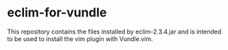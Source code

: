 eclim-for-vundle
================

This repository contains the files installed by eclim-2.3.4.jar and is intended
to be used to install the vim plugin with Vundle.vim.

